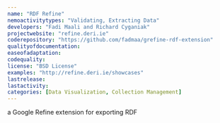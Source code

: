 ```yaml
---
name: "RDF Refine"
nemoactivitytypes: "Validating, Extracting Data"
developers: "Fadi Maali and Richard Cyganiak"
projectwebsite: "refine.deri.ie"
coderepository: "https://github.com/fadmaa/grefine-rdf-extension"
qualityofdocumentation: 
easeofadaptation: 
codequality: 
license: "BSD License"
examples: "http://refine.deri.ie/showcases"
lastrelease: 
lastactivity: 
categories: [Data Visualization, Collection Management]
---
```

a Google Refine extension for exporting RDF
